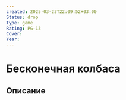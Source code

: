 ```yaml
---
created: 2025-03-23T22:09:52+03:00
Status: drop
Type: game
Rating: PG-13
Cover:
Year:
---
```


# Бесконечная колбаса





## Описание


